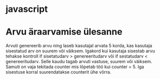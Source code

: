 # javascript
# Arvu äraarvamise ülesanne
Arvuti genereerib arvu ning laseb kasutajal arvata 5 korda, kas kasutaja sisestatud arv on suurem või väiksem.
Igakord kui kasutaja sisestab arvu tehakse kontroll if sisetatudarv > genereeritudarv või if sestatudarv < genereeritudarv.
Selle kaudu tagab arvuti vastuse, suurem või väiksem.
Samuti on vaja tekitada counter mis lõpetab töö kui counter = 5.
Iga sisestuse korral suurendatakse counterit ühe võrra.
